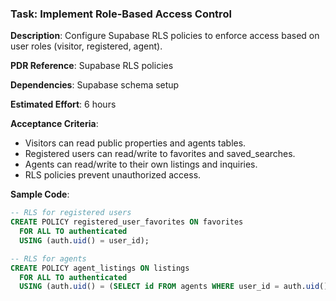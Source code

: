 ### Task: Implement Role-Based Access Control

**Description**: Configure Supabase RLS policies to enforce access based on user roles (visitor, registered, agent).

**PDR Reference**: Supabase RLS policies

**Dependencies**: Supabase schema setup

**Estimated Effort**: 6 hours

**Acceptance Criteria**:

- Visitors can read public properties and agents tables.
- Registered users can read/write to favorites and saved_searches.
- Agents can read/write to their own listings and inquiries.
- RLS policies prevent unauthorized access.

**Sample Code**:

```sql
-- RLS for registered users
CREATE POLICY registered_user_favorites ON favorites
  FOR ALL TO authenticated
  USING (auth.uid() = user_id);

-- RLS for agents
CREATE POLICY agent_listings ON listings
  FOR ALL TO authenticated
  USING (auth.uid() = (SELECT id FROM agents WHERE user_id = auth.uid()));
```
